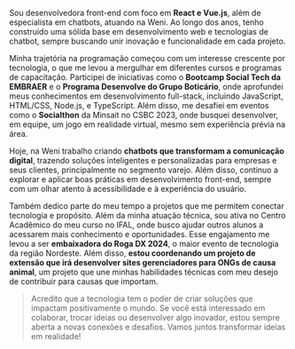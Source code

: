
Sou desenvolvedora front-end com foco em **React e Vue.js**, além de especialista em chatbots, atuando na Weni. Ao longo dos anos, tenho construído uma sólida base em desenvolvimento web e tecnologias de chatbot, sempre buscando unir inovação e funcionalidade em cada projeto.

Minha trajetória na programação começou com um interesse crescente por tecnologia, o que me levou a mergulhar em diferentes cursos e programas de capacitação. Participei de iniciativas como o **Bootcamp Social Tech da EMBRAER** e o **Programa Desenvolve do Grupo Boticário**, onde aprofundei meus conhecimentos em desenvolvimento full-stack, incluindo JavaScript, HTML/CSS, Node.js, e TypeScript. Além disso, me desafiei em eventos como o **Socialthon** da Minsait no CSBC 2023, onde busquei desenvolver, em equipe, um jogo em realidade virtual, mesmo sem experiência prévia na área.

Hoje, na Weni trabalho criando **chatbots que transformam a comunicação digital**, trazendo soluções inteligentes e personalizadas para empresas e seus clientes, principalmente no segmento varejo. Além disso, continuo a explorar e aplicar boas práticas em desenvolvimento front-end, sempre com um olhar atento à acessibilidade e à experiência do usuário.

Também dedico parte do meu tempo a projetos que me permitem conectar tecnologia e propósito. Além da minha atuação técnica, sou ativa no Centro Acadêmico do meu curso no IFAL, onde busco ajudar outros alunos a acessarem mais conhecimento e oportunidades. Esse engajamento me levou a ser **embaixadora do Roga DX 2024**, o maior evento de tecnologia da região Nordeste. Além disso, **estou coordenando um projeto de extensão que irá desenvolver sites gerenciadores para ONGs de causa animal**, um projeto que une minhas habilidades técnicas com meu desejo de contribuir para causas que importam.

> Acredito que a tecnologia tem o poder de criar soluções que impactam
> positivamente o mundo. Se você está interessado em colaborar, trocar
> ideias ou desenvolver algo inovador, estou sempre aberta a novas
> conexões e desafios. Vamos juntos transformar ideias em realidade!

